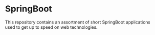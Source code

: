 # SpringBoot
This repository contains an assortment of short SpringBoot applications used to get up to speed on web technologies. 
